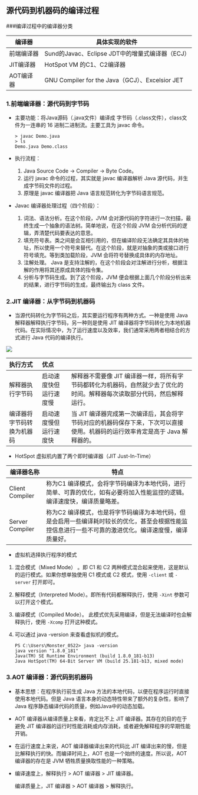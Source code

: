 ## 源代码到机器码的编译过程

###编译过程中的编译器分类

| 编译器     | 具体实现的软件                                  |
| ---------- | ----------------------------------------------- |
| 前端编译器 | Sund的Javac、Eclipse JDT中的增量式编译器（ECJ） |
| JIT编译器  | HotSpot VM 的C1、C2编译器                       |
| AOT编译器  | GNU Compiler for the Java（GCJ）、Excelsior JET |



### 1.前端编译器：源代码到字节码

- 主要功能：将Java源码（.java文件）编译成 字节码（.class文件），class文件为一连串的 16 进制二进制流。主要工具为 javac 命令。

  ```shell
  > javac Demo.java
  > ls 
  Demo.java Demo.class
  ```
  
- 执行流程：

  1. Java Source Code   →  Compiler  →  Byte Code。
  2. 运行 javac 命令的过程，其实就是 javac 编译器解析 Java 源代码，并生成字节码文件的过程。
  3. 原理是 javac 编译器把 Java 语言规范转化为字节码语言规范。

  

- Javac 编译器处理过程（四个阶段）：

  1. 词法、语法分析。在这个阶段，JVM 会对源代码的字符进行一次扫描，最终生成一个抽象的语法树。简单地说，在这个阶段 JVM 会分析代码的逻辑，弄清楚代码要表达的意思。
  2. 填充符号表。类之间是会互相引用的，但在编译阶段无法确定其具体的地址，所以使用一个符号来替代。在这个阶段，就是对抽象的类或接口进行符号填充。等到类加载阶段，JVM 会将符号替换成具体的内存地址。
  3. 注解处理。 Java 是支持注解的，在这个阶段会对注解进行分析，根据注解的作用将其还原成具体的指令集。
  4. 分析与字节码生成。到了这个阶段，JVM 便会根据上面几个阶段分析出来的结果，进行字节码的生成，最终输出为 class 文件。

### 2.JIT 编译器：从字节码到机器码

- 当源代码转化为字节码之后，其实要运行程序有两种方式。一种是使用 Java 解释器解释执行字节码，另一种则是使用 JIT 编译器将字节码转化为本地机器代码。在实际情况中，为了运行速度以及效率，我们通常采用两者相结合的方式进行 Java 代码的编译执行。

![](https://javanote.oss-cn-shenzhen.aliyuncs.com/1_aa17d38a-8769-43e9-bd03-16c7d62cd890.png)

| 执行方式                   | 优点                   |                                                              |
| :------------------------- | :--------------------- | ------------------------------------------------------------ |
| 解释器执行字节码           | 启动速度快但运行速度慢 | 解释器不需要像 JIT 编译器一样，将所有字节码都转化为机器码，自然就少去了优化的时间。解释器每次读取部分代码，然后解释运行。 |
| 编译器将字节码转换为机器码 | 启动速度慢但运行速度快 | 当 JIT 编译器完成第一次编译后，其会将字节码对应的机器码保存下来，下次可以直接使用。机器码的运行效率肯定是高于 Java 解释器的。 |

- HotSpot 虚拟机内置了两个即时编译器（JIT   Just-In-Time）

| 编译器名称        | 特点                                                         |
| ----------------- | ------------------------------------------------------------ |
| Client Compiler | 称为C1 编译模式，会将字节码编译为本地代码，进行简单、可靠的优化，如有必要将加入性能监控的逻辑。编译速度快，编译质量略差。 |
| Server Compiler   | 称为C2 编译模式，也是将字节码编译为本地代码，但是会启用一些编译耗时较长的优化，甚至会根据性能监控信息进行一些不可靠的激进优化。编译速度慢，编译质量好。 |

- 虚拟机选择执行程序的模式

1. 混合模式（Mixed Mode） 。即 C1 和 C2 两种模式混合起来使用，这是默认的运行模式。如果你想单独使用 C1 模式或 C2 模式，使用 `-client` 或 `-server` 打开即可。

2. 解释模式（Interpreted Mode）。即所有代码都解释执行，使用 `-Xint` 参数可以打开这个模式。

3. 编译模式（Compiled Mode）。 此模式优先采用编译，但是无法编译时也会解释执行，使用 `-Xcomp` 打开这种模式。

4. 可以通过 java -version 来查看虚拟机的模式。

   ```shell
   PS C:\Users\Monster_0522> java -version
   java version "1.8.0_181"
   Java(TM) SE Runtime Environment (build 1.8.0_181-b13)
   Java HotSpot(TM) 64-Bit Server VM (build 25.181-b13, mixed mode)
   ```

### 3.AOT 编译器：源代码到机器码

- 基本思想：在程序执行前生成 Java 方法的本地代码，以便在程序运行时直接使用本地代码。但是 Java 语言本身的动态特性带来了额外的复杂性，影响了 Java 程序静态编译代码的质量，例如Java中的动态加载。

- AOT 编译器从编译质量上来看，肯定比不上 JIT 编译器。其存在的目的在于避免 JIT 编译器的运行时性能消耗或内存消耗，或者避免解释程序的早期性能开销。

- 在运行速度上来说，AOT 编译器编译出来的代码比 JIT 编译出来的慢，但是比解释执行的快。而编译时间上，AOT 也是一个始终的速度。所以说，AOT 编译器的存在是 JVM 牺牲质量换取性能的一种策略。

- 编译速度上，解释执行 > AOT 编译器 > JIT 编译器。

  编译质量上，JIT 编译器 > AOT 编译器 > 解释执行。